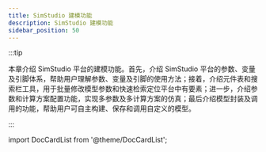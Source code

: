```yaml
---
title: SimStudio 建模功能
description: SimStudio 建模功能
sidebar_position: 50
---
```

:::tip

本章介绍 SimStudio 平台的建模功能。首先，介绍 SimStudio 平台的参数、变量及引脚体系，帮助用户理解参数、变量及引脚的使用方法；接着，介绍元件表和搜索栏工具，用于批量修改模型参数和快速检索定位平台中有要素；进一步，介绍参数和计算方案配置功能，实现多参数及多计算方案的仿真；最后介绍模型封装及调用的功能，帮助用户可自主构建、保存和调用自定义的模型。

:::

import DocCardList from '@theme/DocCardList';

<DocCardList />

